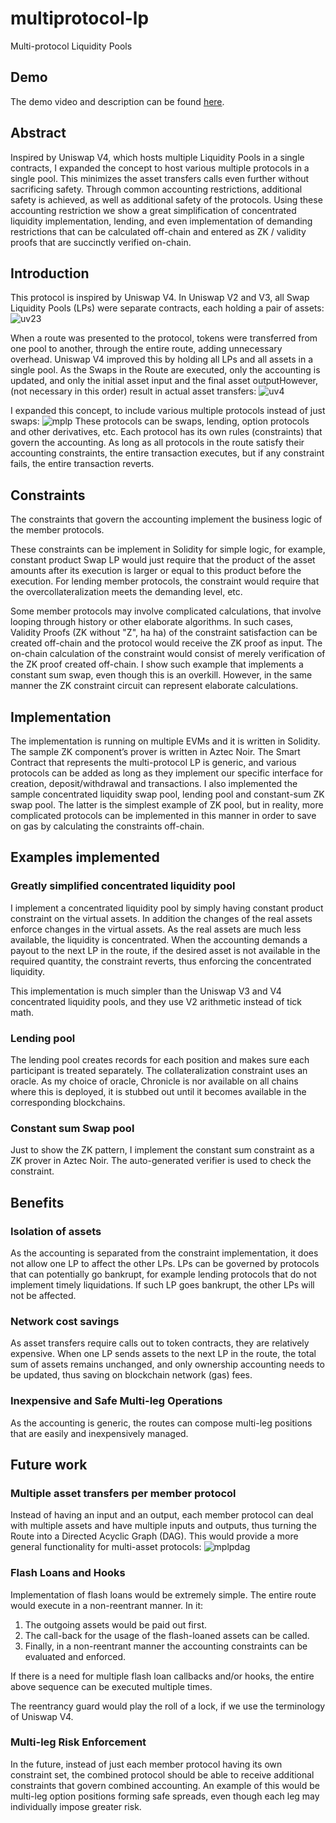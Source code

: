 # multiprotocol-lp
Multi-protocol Liquidity Pools

## Demo

The demo video and description can be found [here](./demo/README.md).

## Abstract

Inspired by Uniswap V4, which hosts multiple Liquidity Pools in a single contracts, I expanded the concept to host various multiple protocols in a single pool. This minimizes the asset transfers calls even further without sacrificing safety. Through common accounting restrictions, additional safety is achieved, as well as additional safety of the protocols. Using these accounting restriction we show a great simplification of concentrated liquidity  implementation, lending, and even implementation of demanding restrictions that can be calculated off-chain and entered as ZK / validity proofs that are succinctly verified on-chain.

## Introduction

This protocol is inspired by Uniswap V4. In Uniswap V2 and V3, all Swap Liquidity Pools (LPs) were separate contracts, each holding a pair of assets:
![uv23](./img/uv23.png)

When a route was presented to the protocol, tokens were transferred from one pool to another, through the entire route, adding unnecessary overhead. Uniswap V4 improved this by holding all LPs and all assets in a single pool. As the Swaps in the Route are executed, only the accounting is updated, and only the initial asset input and the final asset outputHowever,  (not necessary in this order) result in actual asset transfers:
![uv4](./img/uv4.png)

I expanded this concept, to include various multiple protocols instead of just swaps:
![mplp](./img/mplp.png)
These protocols can be swaps, lending, option protocols and other derivatives, etc. Each protocol has its own rules (constraints) that govern the accounting. As long as all protocols in the route satisfy their accounting constraints, the entire transaction executes, but if any constraint fails, the entire transaction reverts.

## Constraints

The constraints that govern the accounting implement the business logic of the member protocols.

These constraints can be implement in Solidity for simple logic, for example,
constant product Swap LP would just require that the product of the asset amounts
after its execution is larger or equal to this product before the execution.
For lending member protocols, the constraint would require that the overcollateralization
meets the demanding level, etc.

Some member protocols may involve complicated calculations, that involve looping
through history or other elaborate algorithms. In such cases,
Validity Proofs (ZK without "Z", ha ha) of the constraint satisfaction can be created
off-chain and the protocol would receive the ZK proof as input. The
on-chain calculation of the constraint would consist of merely
verification of the ZK proof created off-chain. I show such example that
implements a constant sum swap, even though this is an overkill. However,
in the same manner the ZK constraint circuit can represent elaborate calculations.

## Implementation

The implementation is running on multiple EVMs and it is written in Solidity. The sample ZK component’s prover is written in Aztec Noir. The Smart Contract that represents the multi-protocol LP is generic, and various protocols can be added as long as they implement our specific interface for creation, deposit/withdrawal and transactions. I also implemented the sample concentrated liquidity swap pool, lending pool and constant-sum ZK swap pool. The latter is the simplest example of ZK pool, but in reality, more complicated protocols can be implemented in this manner in order to save on gas by calculating the constraints off-chain.

## Examples implemented

### Greatly simplified concentrated liquidity pool

I implement a concentrated liquidity pool by simply having constant product constraint on the virtual assets.
In addition the changes of the real assets enforce changes in the virtual assets.
As the real assets are much less available, the liquidity is concentrated.
When the accounting demands a payout to the next LP in the route,
if the desired asset is not available in the required quantity, the constraint reverts,
thus enforcing the concentrated liquidity. 

This implementation is much simpler than the Uniswap V3 and V4 concentrated liquidity pools,
and they use V2 arithmetic instead of tick math.

### Lending pool

The lending pool creates records for each position and makes sure
each participant is treated separately. The collateralization constraint
uses an oracle. As my choice of oracle, Chronicle is nor available on
all chains where this is deployed, it is stubbed out until it becomes available 
in the corresponding blockchains.

### Constant sum Swap pool

Just to show the ZK pattern, I implement the constant sum constraint
as a ZK prover in Aztec Noir. The auto-generated verifier is used to check 
the constraint.

## Benefits

### Isolation of assets

As the accounting is separated from the constraint implementation,
it does not allow one LP to affect the other LPs. LPs can be governed
by protocols that can potentially go bankrupt, for example lending protocols that
do not implement timely liquidations. If such LP goes bankrupt, the other LPs
will not be affected.

### Network cost savings

As asset transfers require calls out to token contracts, they 
are relatively expensive. When one LP sends assets to the next LP
in the route, the total sum of assets remains unchanged, and only 
ownership accounting needs to be updated, thus saving on blockchain network (gas)
fees.

### Inexpensive and Safe Multi-leg Operations

As the accounting is generic, the routes can compose multi-leg positions
that are easily and inexpensively managed.

## Future work

### Multiple asset transfers per member protocol

Instead of having an input and an output, each member protocol can deal with multiple assets and have multiple inputs and outputs, thus turning the Route into a Directed Acyclic Graph (DAG). This would provide a more general functionality for multi-asset protocols:
![mplpdag](./img/mplpdag.png) 

### Flash Loans and Hooks

Implementation of flash loans would be extremely simple. The entire route would execute in a non-reentrant
manner. In it:
1. The outgoing assets would be paid out first.
2. The call-back for the usage of the flash-loaned assets can be called.
3. Finally, in a non-reentrant manner the accounting constraints can be evaluated and enforced.

If there is a need for multiple flash loan callbacks and/or hooks, the entire
above sequence can be executed multiple times.

The reentrancy guard would play the roll of a lock, if we use the
terminology of Uniswap V4.

### Multi-leg Risk Enforcement

In the future, instead of just each member protocol having its own
constraint set, the combined protocol should be able to receive additional
constraints that govern combined accounting. An example of this would 
be multi-leg option positions forming safe spreads, even though each
leg may individually impose greater risk.
